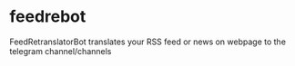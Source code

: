# feedrebot
FeedRetranslatorBot translates your RSS feed or news on webpage to the telegram channel/channels
